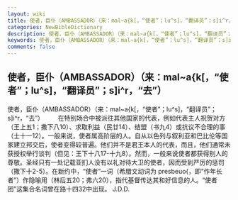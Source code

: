 ```yaml
---
layout: wiki
title: 使者，臣仆（AMBASSADOR）（来：mal~a{k[，“使者”；lu^s]，“翻译员”；s]i^r，“去”）
categories: NewBibleDictionary
description: 使者，臣仆（AMBASSADOR）（来：mal~a{k[，“使者”；lu^s]，“翻译员”；s]i^r，“去”）
keywords: 使者，臣仆（AMBASSADOR）（来：mal~a{k[，“使者”；lu^s]，“翻译员”；s]i^r，“去”）
comments: false
---
```


## 使者，臣仆（AMBASSADOR）（来：mal~a{k[，“使者”；lu^s]，“翻译员”；s]i^r，“去”）



使者，臣仆（AMBASSADOR）（来：mal~a{k[，“使者”；lu^s]，“翻译员”；s]i^r，“去”）
　　在特别场合中被派往其他国家的代表，例如代表主人祝贺对方（王上五1；撒下八10）、求取利益（民廿14）、结盟（书九4）或抗议不合理的事（士十一12）。一般来说，使者属高阶层的人。自从以色列与叙利亚和巴比伦等国家建立邦交后，使者变得较普遍。他们并不是君王本人的代表，而且，他们通常未获授权举行谈判（但见：王下十八17-十九8）。然而，一般来说使者都获得别人的尊敬。圣经只有一处记载亚扪人没有以礼对待大卫的使者，因而受到严厉的惩罚（撒下十2-5）。在新约中，“使者”一词（希腊文动词为 presbeuo{，即“作年长者”）作隐喻用（林后五20；弗六20），指代基督传达其和好信息的人。“使者团”这集合名词曾在路十四32中出现。
J.D.D.



